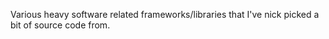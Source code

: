 Various heavy software related frameworks/libraries that I've nick picked a bit of source code from.
